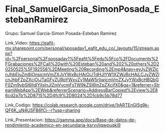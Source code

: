 # Final_SamuelGarcia_SimonPosada_EstebanRamirez
Grupo: Samuel Garcia-Simon Posada-Esteban Ramirez

Link_Video: https://eafit-my.sharepoint.com/personal/sposadav1_eafit_edu_co/_layouts/15/stream.aspx?id=%2Fpersonal%2Fsposadav1%5Feafit%5Fedu%5Fco%2FDocuments%2FGrabaciones%2FCall%20with%20Esteban%20and%202%20others%2D20250525%5F192558%2DMeeting%20Recording%2Emp4&nav=eyJyZWZlcnJhbEluZm8iOnsicmVmZXJyYWxBcHAiOiJTdHJlYW1XZWJBcHAiLCJyZWZlcnJhbFZpZXciOiJTaGFyZURpYWxvZy1MaW5rIiwicmVmZXJyYWxBcHBQbGF0Zm9ybSI6IldlYiIsInJlZmVycmFsTW9kZSI6InZpZXcifX0&ga=1&referrer=StreamWebApp%2EWeb&referrerScenario=AddressBarCopied%2Eview%2E86cd2a7b%2D8715%2D4fc9%2D8024%2D1cb9c5b78d77

Link_Codigo: https://colab.research.google.com/drive/1rARTEnGI5g9k-QF6K_uN4USFB6fCi--r?usp=sharing

Link_Presentacion: https://gamma.app/docs/Base-de-datos-de-rendimiento-academico-en-secundaria-ksrvvljqwpuqki9
